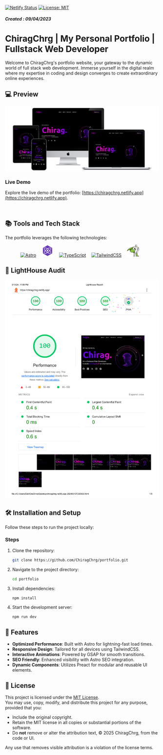 [![Netlify Status](https://api.netlify.com/api/v1/badges/530c2667-5dbc-4df3-824c-de37f975c833/deploy-status)](https://app.netlify.com/sites/chiragchrg/deploys)
[![License: MIT](https://img.shields.io/badge/License-MIT-yellow.svg)](https://opensource.org/licenses/MIT)

##### Created : 09/04/2023

# ChiragChrg | My Personal Portfolio | Fullstack Web Developer
Welcome to ChiragChrg's portfolio website, your gateway to the dynamic world of full stack web development. Immerse yourself in the digital realm where my expertise in coding and design converges to create extraordinary online experiences.

## 💻 Preview
![Portfolio Preview](public/Mockup_Preview.png)

### Live Demo
Explore the live demo of the portfolio: [https://chiragchrg.netlify.app](https://chiragchrg.netlify.app).

<br/>

## 📚 Tools and Tech Stack

The portfolio leverages the following technologies:
<div align="center">
      <a href="https://astro.build/" title="Astro"><img src="https://skillicons.dev/icons?i=astro" alt="Astro" width="40" height="40"/></a>&emsp;
      <a href="https://preactjs.com/" title="Preact.js"><img src="https://raw.githubusercontent.com/ChiragChrg/ChiragChrg.github.io/main/icons/preactjs.svg" alt="Preact.js" width="40" height="40"/></a>&emsp;
      <a href="https://www.typescriptlang.org/docs/" title="TypeScript"><img src="https://skillicons.dev/icons?i=typescript" alt="TypeScript" width="40" height="40"/></a>&emsp;
      <a href="https://tailwindcss.com/docs/installation" title="TailwindCSS"><img src="https://skillicons.dev/icons?i=tailwind" alt="TailwindCSS" width="40" height="40"/></a>&emsp;
      <a href="https://greensock.com/docs/" title="GSAP"><img src="https://raw.githubusercontent.com/ChiragChrg/ChiragChrg.github.io/main/icons/gsap.svg" alt="GSAP" width="40" height="40"/></a>&emsp;
</div>

## 🗼 LightHouse Audit
![LightHouse Audit Preview](public/LightHouse_Audit.jpg)

## 🛠️ Installation and Setup

Follow these steps to run the project locally:

### Steps
1. Clone the repository:
   ```bash
   git clone https://github.com/ChiragChrg/portfolio.git
   ```
2. Navigate to the project directory:
   ```bash
   cd portfolio
   ```
3. Install dependencies:
   ```bash
   npm install
   ```
4. Start the development server:
   ```bash
   npm run dev
   ```

## 🌟 Features

- **Optimized Performance**: Built with Astro for lightning-fast load times.
- **Responsive Design**: Tailored for all devices using TailwindCSS.
- **Interactive Animations**: Powered by GSAP for smooth transitions.
- **SEO Friendly**: Enhanced visibility with Astro SEO integration.
- **Dynamic Components**: Utilizes Preact for modular and reusable UI elements.

## 📄 License

This project is licensed under the [MIT License](LICENSE).  
You may use, copy, modify, and distribute this project for any purpose, provided that you:

- Include the original copyright.
- Retain the MIT license in all copies or substantial portions of the software.
- Do **not** remove or alter the attribution text, © 2025 ChiragChrg, from the code or UI.

Any use that removes visible attribution is a violation of the license terms.

